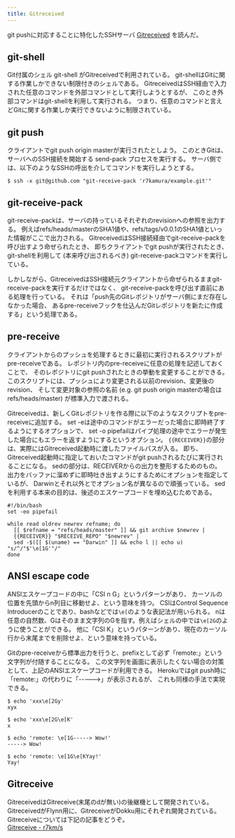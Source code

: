 ```yaml
---
title: Gitreceived
---
```


git pushに対応することに特化したSSHサーバ
[Gitreceived](https://github.com/flynn/gitreceived)
を読んだ。

## git-shell
Git付属のシェル git-shell がGitreceivedで利用されている。
git-shellはGitに関する作業しかできない制限付きのシェルである。
GitreceivedはSSH経由で入力された任意のコマンドを外部コマンドとして実行しようとするが、
このとき外部コマンドはgit-shellを利用して実行される。
つまり、任意のコマンドと言えどGitに関する作業しか実行できないように制限されている。

## git push
クライアントでgit push origin masterが実行されたとしよう。
このときGitは、サーバへのSSH接続を開始する send-pack プロセスを実行する。
サーバ側では、以下のようなSSHの呼出を介してコマンドを実行しようとする。

```
$ ssh -x git@github.com "git-receive-pack 'r7kamura/example.git'"
```

## git-receive-pack
git-receive-packは、サーバの持っているそれぞれのrevisionへの参照を出力する。
例えばrefs/heads/masterのSHA1値や、refs/tags/v0.0.1のSHA1値といった情報がここで出力される。
GitreceivedはSSH接続経由でgit-receive-packを呼び出すよう命ぜられたとき、
即ちクライアントでgit pushが実行されたとき、
git-shellを利用して (本来呼び出されるべき) git-receive-packコマンドを実行している。

しかしながら、GitreceivedはSSH接続元クライアントから命ぜられるままgit-receive-packを実行するだけではなく、
git-receive-packを呼び出す直前にある処理を行っている。
それは「push先のGitレポジトリがサーバ側にまだ存在しなかった場合、
あるpre-receiveフックを仕込んだGitレポジトリを新たに作成する」という処理である。

## pre-receive
クライアントからのプッシュを処理するときに最初に実行されるスクリプトがpre-receiveである。
レポジトリ内のpre-receiveに任意の処理を記述しておくことで、
そのレポジトリにgit pushされたときの挙動を変更することができる。
このスクリプトには、プッシュにより変更される以前のrevision、変更後のrevision、
そして変更対象の参照の名前 (e.g. git push origin masterの場合はrefs/heads/master)
が標準入力で渡される。

Gitreceivedは、新しくGitレポジトリを作る際に以下のようなスクリプトをpre-receiveに追加する。
set -eは途中のコマンドがエラーだった場合に即時終了するようにするオプションで、
set -o pipefailはパイプ処理の途中でエラーが発生した場合にもエラーを返すようにするというオプション。
`{{RECEIVER}}`の部分は、実際にはGitreceived起動時に渡したファイルパスが入る。
即ち、Gitreceived起動時に指定しておいたコマンドがgit pushされるたびに実行されることになる。
sedの部分は、RECEIVERからの出力を整形するためのもの。
出力をバッファに溜めずに即時吐き出すようにするためにオプションを指定しているが、
Darwinとそれ以外とでオプション名が異なるので頑張っている。
sedを利用する本来の目的は、後述のエスケープコードを埋め込むためである。

```
#!/bin/bash
set -eo pipefail

while read oldrev newrev refname; do
  [[ $refname = "refs/heads/master" ]] && git archive $newrev |
  {{RECEIVER}} "$RECEIVE_REPO" "$newrev" |
  sed -$([[ $(uname) == "Darwin" ]] && echo l || echo u) "s/^/"$'\e[1G'"/"
done
```

## ANSI escape code
ANSIエスケープコードの中に「CSI n G」というパターンがあり、
カーソルの位置を先頭からn列目に移動せよ、という意味を持つ。
CSIはControl Sequence Introducerのことであり、bashなどでは`\e[`のような表記法が用いられる。
nは任意の自然数、Gはそのまま文字列のGを指す。例えばシェルの中では`\e[2G`のように使うことができる。
他に「CSI K」というパターンがあり、現在のカーソル行から末尾までを削除せよ、という意味を持っている。

Gitのpre-receiveから標準出力を行うと、prefixとして必ず「remote:」という文字列が付随することになる。
この文字列を画面に表示したくない場合の対策として、上記のANSIエスケープコードが利用できる。
Herokuではgit push時に「remote:」の代わりに「----->」が表示されるが、
これも同様の手法で実現できる。

```
$ echo 'xxx\e[2Gy'
xyx

$ echo 'xxx\e[2G\e[K'
x

$ echo 'remote: \e[1G-----> Wow!'
-----> Wow!

$ echo 'remote: \e[1G\e[KYay!'
Yay!
```

## Gitreceive
GitreceivedはGitreceive(末尾のdが無い)の後継機として開発されている。
GitreceivedがFlynn用に、GitreceiveがDokku用にそれぞれ開発されている。
Gitreceiveについては下記の記事をどうぞ。  
[Gitreceive - r7km/s](http://r7kamura.github.io/2014/02/27/gitreceive.html)
